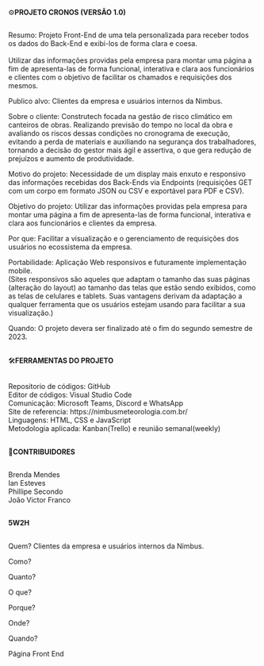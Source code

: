 <p>
⚙️​<strong>PROJETO CRONOS (VERSÃO 1.0)</strong>
</p>

##

​​​Resumo: Projeto Front-End de uma tela personalizada para receber todos os dados do Back-End e exibi-los de forma clara e coesa.<br><br>
Utilizar das informações providas pela empresa para montar uma página a fim de apresenta-las de forma funcional, interativa e clara aos funcionários e clientes com o objetivo de facilitar os chamados e requisições dos mesmos.<br>

Publico alvo: Clientes da empresa e usuários internos da Nimbus.<br>

Sobre o cliente: Construtech focada na gestão de risco climático em canteiros de obras. Realizando previsão do tempo no local da obra e avaliando os riscos dessas condições no cronograma de execução, evitando a perda de materiais e auxiliando na segurança dos trabalhadores, tornando a decisão do gestor mais ágil e assertiva, o que gera redução de prejuízos e aumento de produtividade.<br>

Motivo do projeto: Necessidade de um display mais enxuto e responsivo das informações recebidas dos Back-Ends via Endpoints (requisições GET com um corpo em formato JSON ou CSV e exportável para PDF e CSV).<br>

Objetivo do projeto: Utilizar das informações providas pela empresa para montar uma página a fim de apresenta-las de forma funcional, interativa e clara aos funcionários e clientes da empresa.<br>

Por que: Facilitar a visualização e o gerenciamento de requisições dos usuários no ecossistema da empresa.<br>

Portabilidade: Aplicação Web responsivos e futuramente implementação mobile.<br>
(Sites responsivos são aqueles que adaptam o tamanho das suas páginas (alteração do layout) ao tamanho das telas que estão sendo exibidos, como as telas de celulares e tablets. Suas vantagens derivam da adaptação a qualquer ferramenta que os usuários estejam usando para facilitar a sua visualização.)<br>

Quando: O projeto devera ser finalizado até o fim do segundo semestre de 2023.<br>

##

​🛠️​<strong>FERRAMENTAS DO PROJETO</strong>

##

<p>
  Repositorio de códigos: GitHub<br>
  Editor de códigos: Visual Studio Code<br>
  Comunicação: Microsoft Teams, Discord e WhatsApp<br>
  Site de referencia: https://nimbusmeteorologia.com.br/<br>
  Linguagens: HTML, CSS e JavaScript<br>
  Metodologia aplicada: Kanban(Trello) e reunião semanal(weekly)
</p>

##

<strong>📝CONTRIBUIDORES</strong>

##
Brenda Mendes<br>
Ian Esteves<br>
Phillipe Secondo<br>
João Victor Franco

##

<strong>5W2H</strong>

##

Quem? Clientes da empresa e usuários internos da Nimbus.

Como?

Quanto?

O que?

Porque?

Onde?

Quando?


Página Front End 
